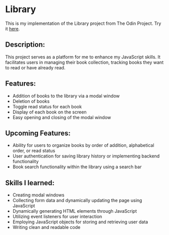 # Library

This is my implementation of the Library project from The Odin Project. Try it [here](https://giahenville.github.io/Library/).

## Description:

This project serves as a platform for me to enhance my JavaScript skills. It facilitates users in managing their book collection, tracking books they want to read or have already read.

## Features:

* Addition of books to the library via a modal window
* Deletion of books
* Toggle read status for each book
* Display of each book on the screen
* Easy opening and closing of the modal window

## Upcoming Features:

* Ability for users to organize books by order of addition, alphabetical order, or read status
* User authentication for saving library history or implementing backend functionality
* Book search functionality within the library using a search bar

## Skills I learned:

* Creating modal windows
* Collecting form data and dynamically updating the page using JavaScript
* Dynamically generating HTML elements through JavaScript
* Utilizing event listeners for user interaction
* Employing JavaScript objects for storing and retrieving user data
* Writing clean and readable code
